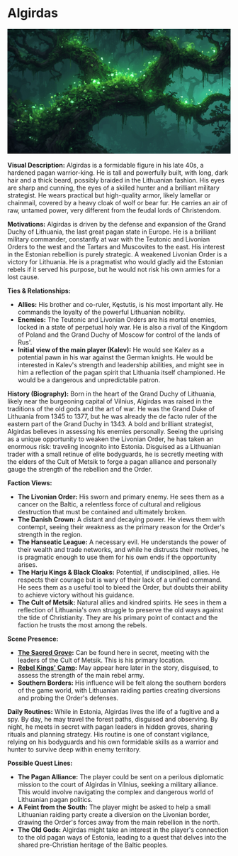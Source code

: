 # Algirdas

![alt text](../../character/skills/image-3.png)

**Visual Description:**
Algirdas is a formidable figure in his late 40s, a hardened pagan warrior-king. He is tall and powerfully built, with long, dark hair and a thick beard, possibly braided in the Lithuanian fashion. His eyes are sharp and cunning, the eyes of a skilled hunter and a brilliant military strategist. He wears practical but high-quality armor, likely lamellar or chainmail, covered by a heavy cloak of wolf or bear fur. He carries an air of raw, untamed power, very different from the feudal lords of Christendom.

**Motivations:**
Algirdas is driven by the defense and expansion of the Grand Duchy of Lithuania, the last great pagan state in Europe. He is a brilliant military commander, constantly at war with the Teutonic and Livonian Orders to the west and the Tartars and Muscovites to the east. His interest in the Estonian rebellion is purely strategic. A weakened Livonian Order is a victory for Lithuania. He is a pragmatist who would gladly aid the Estonian rebels if it served his purpose, but he would not risk his own armies for a lost cause.

**Ties & Relationships:**
*   **Allies:** His brother and co-ruler, Kęstutis, is his most important ally. He commands the loyalty of the powerful Lithuanian nobility.
*   **Enemies:** The Teutonic and Livonian Orders are his mortal enemies, locked in a state of perpetual holy war. He is also a rival of the Kingdom of Poland and the Grand Duchy of Moscow for control of the lands of Rus'.
*   **Initial view of the main player (Kalev):** He would see Kalev as a potential pawn in his war against the German knights. He would be interested in Kalev's strength and leadership abilities, and might see in him a reflection of the pagan spirit that Lithuania itself championed. He would be a dangerous and unpredictable patron.

**History (Biography):**
Born in the heart of the Grand Duchy of Lithuania, likely near the burgeoning capital of Vilnius, Algirdas was raised in the traditions of the old gods and the art of war. He was the Grand Duke of Lithuania from 1345 to 1377, but he was already the de facto ruler of the eastern part of the Grand Duchy in 1343. A bold and brilliant strategist, Algirdas believes in assessing his enemies personally. Seeing the uprising as a unique opportunity to weaken the Livonian Order, he has taken an enormous risk: traveling incognito into Estonia. Disguised as a Lithuanian trader with a small retinue of elite bodyguards, he is secretly meeting with the elders of the Cult of Metsik to forge a pagan alliance and personally gauge the strength of the rebellion and the Order.

**Faction Views:**
*   **The Livonian Order:** His sworn and primary enemy. He sees them as a cancer on the Baltic, a relentless force of cultural and religious destruction that must be contained and ultimately broken.
*   **The Danish Crown:** A distant and decaying power. He views them with contempt, seeing their weakness as the primary reason for the Order's strength in the region.
*   **The Hanseatic League:** A necessary evil. He understands the power of their wealth and trade networks, and while he distrusts their motives, he is pragmatic enough to use them for his own ends if the opportunity arises.
*   **The Harju Kings & Black Cloaks:** Potential, if undisciplined, allies. He respects their courage but is wary of their lack of a unified command. He sees them as a useful tool to bleed the Order, but doubts their ability to achieve victory without his guidance.
*   **The Cult of Metsik:** Natural allies and kindred spirits. He sees in them a reflection of Lithuania's own struggle to preserve the old ways against the tide of Christianity. They are his primary point of contact and the faction he trusts the most among the rebels.

**Scene Presence:**
*   **[The Sacred Grove](../../scenes/world/sacred_grove.md):** Can be found here in secret, meeting with the leaders of the Cult of Metsik. This is his primary location.
*   **[Rebel Kings' Camp](../../scenes/events/rebel_kings_camp.md):** May appear here later in the story, disguised, to assess the strength of the main rebel army.
*   **Southern Borders:** His influence will be felt along the southern borders of the game world, with Lithuanian raiding parties creating diversions and probing the Order's defenses.

**Daily Routines:**
While in Estonia, Algirdas lives the life of a fugitive and a spy. By day, he may travel the forest paths, disguised and observing. By night, he meets in secret with pagan leaders in hidden groves, sharing rituals and planning strategy. His routine is one of constant vigilance, relying on his bodyguards and his own formidable skills as a warrior and hunter to survive deep within enemy territory.

**Possible Quest Lines:**
*   **The Pagan Alliance:** The player could be sent on a perilous diplomatic mission to the court of Algirdas in Vilnius, seeking a military alliance. This would involve navigating the complex and dangerous world of Lithuanian pagan politics.
*   **A Feint from the South:** The player might be asked to help a small Lithuanian raiding party create a diversion on the Livonian border, drawing the Order's forces away from the main rebellion in the north.
*   **The Old Gods:** Algirdas might take an interest in the player's connection to the old pagan ways of Estonia, leading to a quest that delves into the shared pre-Christian heritage of the Baltic peoples.
